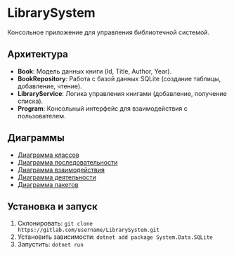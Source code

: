 # LibrarySystem

Консольное приложение для управления библиотечной системой.

## Архитектура
- **Book**: Модель данных книги (Id, Title, Author, Year).
- **BookRepository**: Работа с базой данных SQLite (создание таблицы, добавление, чтение).
- **LibraryService**: Логика управления книгами (добавление, получение списка).
- **Program**: Консольный интерфейс для взаимодействия с пользователем.

## Диаграммы
- [Диаграмма классов](docs/class-diagram.png)
- [Диаграмма последовательности](docs/sequence-diagram.png)
- [Диаграмма взаимодействия](docs/collaboration-diagram.png)
- [Диаграмма деятельности](docs/activity-diagram.png)
- [Диаграмма пакетов](docs/package-diagram.png)

## Установка и запуск
1. Склонировать: `git clone https://gitlab.com/username/LibrarySystem.git`
2. Установить зависимости: `dotnet add package System.Data.SQLite`
3. Запустить: `dotnet run`

